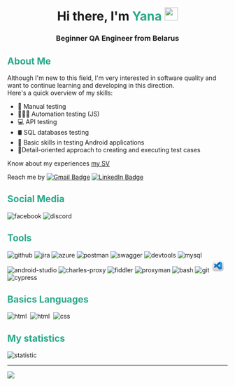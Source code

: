 <h1 align="center">Hi there, I'm <span style="color:#2AA889">Yana</span>
      <img src="https://em-content.zobj.net/source/apple/81/female-technologist-type-1-2_1f469-1f3fb-200d-1f4bb.png" width="30" height="30">
</h1>
<h3 align="center">Beginner QA Engineer from Belarus</h3>


## <span style="color:#2AA889">About Me</span>

  Although I'm new to this field, I'm very interested in software quality and want to continue learning and developing in this direction.   
  Here's a quick overview of my skills:

- 👋 Manual testing
- 👩🏻‍💻 Automation testing (JS)
- 💻 API testing 
- 🛢️ SQL databases testing
- 📱 Basic skills in testing Android applications
- 📝Detail-oriented approach to creating and executing test cases

Know about my experiences [my SV](https://github.com/yanaoreshkevich/SV "CV")

 Reach me by  [![Gmail Badge](https://img.shields.io/badge/-Gmail-red?style=flat&logo=Gmail&logoColor=white)](mailto:Yaninaoreshkevich@gmail.com) [![LinkedIn Badge](https://img.shields.io/badge/-@yanaoreshkevich-blue?style=flat&logo=LinkedIn&logoColor=white)](https://www.linkedin.com/in/yanaoreshkevich/)


## <span style="color:#2AA889">Social Media</span>
<div id="badges">
    <a href="https://www.facebook.com/jana.masyugina/" style="text-decoration: none" target="_blank">
      <img src="https://cdn.icon-icons.com/icons2/2429/PNG/512/facebook_logo_icon_147291.png" width="30" height="30" alt="facebook"/>
      </a>
    <a href="https://discordapp.com/users/1078371853715914763/" style="text-decoration: none" target="_blank">
      <img src="https://cdn.icon-icons.com/icons2/1945/PNG/512/iconfinder-discord-4661587_122459.png" width="30" height="30" alt="discord"/>
    </a> 
  </div>

## <span style="color:#2AA889">Tools</span>
<div>
    <a href="https://github.com" style="text-decoration: none" target="_blank"> 
      <img src="https://cdn.icon-icons.com/icons2/1995/PNG/512/github_media_social_video_icon_123259.png" alt="github" width="30" height="30"/>
    </a>
    <a href="https://www.atlassian.com/software/jira"style="text-decoration: none" target="_blank">
      <img src="https://cdn.icon-icons.com/icons2/3053/PNG/512/jira_cloud_macos_bigsur_icon_190051.png" alt="jira" width="30" height="30"/>
    </a>
    <a href="https://azure.microsoft.com/en-us/"style="text-decoration: none" target="_blank">
      <img src="https://cdn.icon-icons.com/icons2/2699/PNG/512/microsoft_azure_logo_icon_170956.png" alt="azure" width="30" height="30"/>
    </a>
    <a href="https://www.postman.com/" style="text-decoration: none" target="_blank">
      <img src="https://cdn.icon-icons.com/icons2/3053/PNG/512/postman_macos_bigsur_icon_189815.png" alt="postman" width="30" height="30"/>
    </a>
    <a href="https://swagger.io/" style="text-decoration: none" target="_blank">
      <img src="https://seeklogo.com/images/S/swaggerhub-logo-52BE4455D6-seeklogo.com.png" alt="swagger" width="27" height="27"/>
    </a>
    <a href="https://developer.chrome.com/" style="text-decoration: none" target="_blank">    
      <img src="https://cdn.icon-icons.com/icons2/2552/PNG/512/chrome_dev_browser_logo_icon_153006.png" alt="devtools" width="30" height="30"/>
    </a>
      <a href="https://www.mysql.com/" style="text-decoration: none" target="_blank">
      <img src="https://cdn.icon-icons.com/icons2/3053/PNG/512/mysql_workbench_macos_bigsur_icon_189924.png" alt="mysql" width="31" height="31"/>
    </a>
    <a href="https://developer.android.com/studio" style="text-decoration: none" target="_blank">
      <img src="https://cdn.icon-icons.com/icons2/3053/PNG/512/android_studio_alt_macos_bigsur_icon_190395.png" alt="android-studio" width="31" height="31"/>
    </a>
    <a href="https://www.charlesproxy.com/" style="text-decoration: none" target="_blank">      
      <img src="https://cdn.icon-icons.com/icons2/3053/PNG/512/charles_proxy_macos_bigsur_icon_190302.png" alt="charles-proxy" width="31" height="31"/>
    </a>
    <a href="https://www.telerik.com/fiddler" style="text-decoration: none" target="_blank">  
      <img src="https://anturis.com/wp-content/uploads/2022/09/Fiddler-Logo-1-184x184.png" alt="fiddler" width="28" height="28"/>
    </a>
    <a href="https://proxyman.io/" style="text-decoration: none" target="_blank">
      <img src="https://proxyman.imgix.net/assets/images/AppIcon_v2.png?auto=format&fit=max&w=64" alt="proxyman" width="32" height="32"/>
    </a>
      <img src="https://cdn.icon-icons.com/icons2/2699/PNG/512/gnu_bash_logo_icon_170079.png" alt="bash" width="32" height="32"/>
    <a href="https://git-scm.com/" style="text-decoration: none" target="_blank">
      <img src="https://cdn.icon-icons.com/icons2/2415/PNG/512/git_plain_logo_icon_146507.png" alt="git" width="28" height="28"/>
    </a>
    <a href="https://code.visualstudio.com/" style="text-decoration: none" target="_blank">
      <img src="icons/vscode_a_icon.png" alt="vscode" width="32" height="31"/>
    </a>
    <a href="https://www.cypress.io/" style="text-decoration: none" target="_blank">
      <img src="https://assets.streamlinehq.com/image/private/w_300,h_300,ar_1/f_auto/v1/icons/3/cypress-icon-moigrz5nimpd7rsob0bisu.png/cypress-icon-pg9bdlubveoefqouilbg.png?_a=DAJFJtWIZAAC" alt="cypress" width="29" height="29"/>
    </a>

## <span style="color:#2AA889">Basics Languages</span>
  <img src="https://www.freepnglogos.com/uploads/javascript-png/js-logo-png-5.png" alt="html" width="25" height="28"/>&nbsp;
  <img src="https://cdn.icon-icons.com/icons2/2107/PNG/512/file_type_html_icon_130541.png" alt="html" width="30" height="30"/>&nbsp;
  <img src="https://cdn.icon-icons.com/icons2/2107/PNG/512/file_type_css_icon_130661.png" alt="css" width="30" height="30"/>&nbsp;


## <span style="color:#2AA889">My statistics</span>

<img src="http://github-profile-summary-cards.vercel.app/api/cards/profile-details?username=yanaoreshkevich&theme=gotham" alt="statistic" width="530" height=160/>

___
![](https://visitor-badge.laobi.icu/badge?page_id=yanaoreshkevich.yanaoreshkevich)
